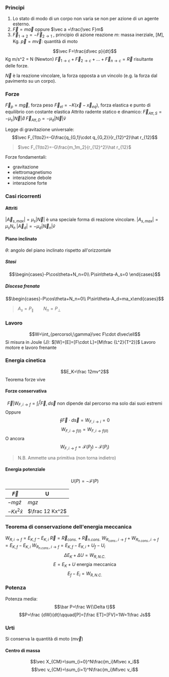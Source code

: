 ### Principi
1. Lo stato di modo di un corpo non varia se non per azione di un agente esterno.
2. $\vec F=m\vec a$ oppure $\vec a =\frac{\vec F}m$ 
3. $\vec F_{1\to2}=-\vec F_{2\to1}$ , principio di azione reazione
$m$: massa inerziale, $[M]$, Kg.
$\vec p=m\vec v$: quantità di moto

$$\vec F=\frac{d\vec p}{dt}$$
Kg m/s^2 = N (Newton) 
$\vec F_{1\to c}+\vec F_{2\to c}+\dots+\vec F_{n\to c}=\vec R$ risultante delle forze.

$\vec N$ è la reazione vincolare, la forza opposta a un vincolo (e.g. la forza dal pavimento su un corpo).

### Forze
$\vec F_p=m\vec g$, forza peso
$\vec F_{el}=-K(\vec x-\vec x_{eq})$, forza elastica e punto di equilibrio con costante elastica
Attrito radente statico  e dinamico:
$\vec F_{Att,S}=-\mu_s|\vec N|\hat d$
$\vec F_{Att,D}=-\mu_d |\vec N|\hat v$

Legge di gravitazione universale:
$$\vec F_{1\to2}=-G\frac{q_{G,1}\cdot q_{G,2}}{r_{12}^2}\hat r_{12}$$
>$\vec F_{1\to2}=-G\frac{m_1m_2}{r_{12}^2}\hat r_{12}$

Forze fondamentali:
- gravitazione
- elettromagnetismo
- interazione debole
- interazione forte
### Casi ricorrenti
#### Attriti
$|\vec A_{s,max}|=\mu_s|\vec N|$
è una speciale forma di reazione vincolare.
$|A_{s,max}|=\mu_sN_n$
$|\vec A_d|=-\mu_d|\vec N_n|\hat v$
#### Piano inclinato
$\theta$: angolo del piano inclinato rispetto all'orizzontale
##### Stasi
$$\begin{cases}-P\cos\theta+N_n=0\\ P\sin\theta-A_s=0 \end{cases}$$
##### Discesa frenata
$$\begin{cases}-P\cos\theta+N_n=0\\ P\sin\theta-A_d=ma_x\end{cases}$$
>$A_s=P_{\parallel}\qquad N_n=P_\bot$ 

### Lavoro
$$W=\int_{percorso\;\gamma}\vec F\cdot d\vec\ell$$
Si misura in Joule (J): $[W]=[E]=[F\cdot L]=[M\frac {L^2}{T^2}]$ 
Lavoro motore e lavoro frenante
### Energia cinetica
$$E_K=\frac 12mv^2$$
Teorema forze vive
#### Forze conservativa
$$\vec F | W_{F,i\to f}=\int_i^f\vec F,d\vec s \text{ non dipende dal percorso ma solo dai suoi estremi}$$
Oppure
$$\oint\vec F\cdot d\vec s=W_{F,i\to i}=0$$
$$W_{F,i\to f(I)}=W_{F,i\to f(II)}$$
O ancora
$$W_{F,i\to f}=\mathscr F(P_f)-\mathscr F(P_i)$$
> N.B. Ammette una primitiva (non torna indietro)

#### Energia potenziale
$$U(P)=-\mathscr F(P)$$

| $\vec F$      | U               |
| ------------- | --------------- |
| $-mg\hat z$   | $mgz$           |
| $-Kx^2\hat x$ | $\frac 12 Kx^2$ |
### Teorema di conservazione dell'energia meccanica
$W_{R,i\to f}=E_{K,f}-E_{K,i}$
$\vec R=\vec R_{cons.}+\vec R_{n. cons.}$
$W_{R_{cons.},i\to f}+W_{R_{n. cons.},i\to f}=E_{K,f}-E_{K,i}$
$W_{R_{n. cons.},i\to f}=E_{K,f}-E_{K,i} +U_f-U_i$
$$\Delta E_K+\Delta U=W_{R,N.C.}$$
$$E=E_K+U\text{ energia meccanica}$$
$$E_f-E_i=W_{R,N.C.}$$
### Potenza
Potenza media:
$$\bar P=\frac W{\Delta t}$$
$$P=\frac {dW}{dt}\qquad[P]=[\frac ET]=[FV]=1W=1\frac Js$$
### Urti
Si conserva la quantità di moto ($m\vec v$)

#### Centro di massa
$$\vec X_{CM}=\sum_{i=0}^N\frac{m_i}M\vec x_i$$
$$\vec v_{CM}=\sum_{i=1}^N\frac{m_i}M\vec v_i$$
